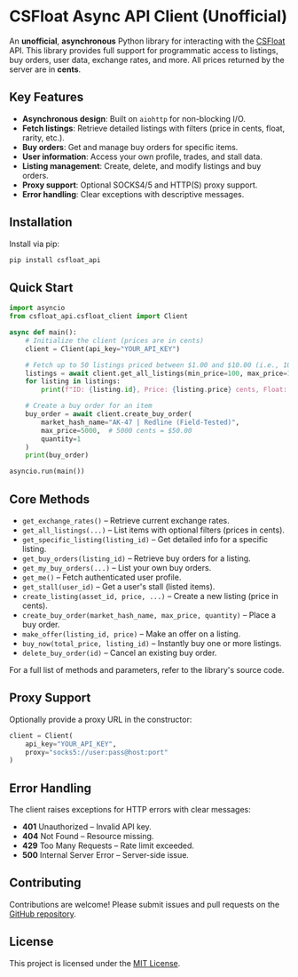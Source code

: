 # CSFloat Async API Client (Unofficial)

An **unofficial**, **asynchronous** Python library for interacting with the [CSFloat](https://csfloat.com) API. This library provides full support for programmatic access to listings, buy orders, user data, exchange rates, and more. All prices returned by the server are in **cents**.

## Key Features

* **Asynchronous design**: Built on `aiohttp` for non-blocking I/O.
* **Fetch listings**: Retrieve detailed listings with filters (price in cents, float, rarity, etc.).
* **Buy orders**: Get and manage buy orders for specific items.
* **User information**: Access your own profile, trades, and stall data.
* **Listing management**: Create, delete, and modify listings and buy orders.
* **Proxy support**: Optional SOCKS4/5 and HTTP(S) proxy support.
* **Error handling**: Clear exceptions with descriptive messages.

## Installation

Install via pip:

```bash
pip install csfloat_api
```

## Quick Start

```python
import asyncio
from csfloat_api.csfloat_client import Client

async def main():
    # Initialize the client (prices are in cents)
    client = Client(api_key="YOUR_API_KEY")

    # Fetch up to 50 listings priced between $1.00 and $10.00 (i.e., 100–1000 cents)
    listings = await client.get_all_listings(min_price=100, max_price=1000)
    for listing in listings:
        print(f"ID: {listing.id}, Price: {listing.price} cents, Float: {listing.item.float_value}")

    # Create a buy order for an item
    buy_order = await client.create_buy_order(
        market_hash_name="AK-47 | Redline (Field-Tested)",
        max_price=5000,  # 5000 cents = $50.00
        quantity=1
    )
    print(buy_order)

asyncio.run(main())
```

## Core Methods

* `get_exchange_rates()` – Retrieve current exchange rates.
* `get_all_listings(...)` – List items with optional filters (prices in cents).
* `get_specific_listing(listing_id)` – Get detailed info for a specific listing.
* `get_buy_orders(listing_id)` – Retrieve buy orders for a listing.
* `get_my_buy_orders(...)` – List your own buy orders.
* `get_me()` – Fetch authenticated user profile.
* `get_stall(user_id)` – Get a user's stall (listed items).
* `create_listing(asset_id, price, ...)` – Create a new listing (price in cents).
* `create_buy_order(market_hash_name, max_price, quantity)` – Place a buy order.
* `make_offer(listing_id, price)` – Make an offer on a listing.
* `buy_now(total_price, listing_id)` – Instantly buy one or more listings.
* `delete_buy_order(id)` – Cancel an existing buy order.

For a full list of methods and parameters, refer to the library's source code.

## Proxy Support

Optionally provide a proxy URL in the constructor:

```python
client = Client(
    api_key="YOUR_API_KEY",
    proxy="socks5://user:pass@host:port"
)
```

## Error Handling

The client raises exceptions for HTTP errors with clear messages:

* **401** Unauthorized – Invalid API key.
* **404** Not Found – Resource missing.
* **429** Too Many Requests – Rate limit exceeded.
* **500** Internal Server Error – Server-side issue.

## Contributing

Contributions are welcome! Please submit issues and pull requests on the [GitHub repository](https://github.com/Rushifakami/csfloat_api).

## License

This project is licensed under the [MIT License](https://opensource.org/licenses/MIT).
